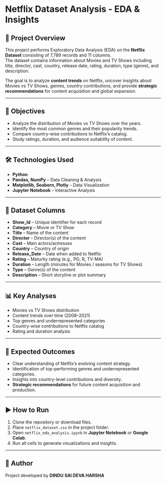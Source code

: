 # Netflix Dataset Analysis - EDA & Insights

## 📌 Project Overview
This project performs Exploratory Data Analysis (EDA) on the **Netflix Dataset** consisting of 7,789 records and 11 columns.  
The dataset contains information about Movies and TV Shows including title, director, cast, country, release date, rating, duration, type (genre), and description.  

The goal is to analyze **content trends** on Netflix, uncover insights about Movies vs TV Shows, genres, country contributions, and provide **strategic recommendations** for content acquisition and global expansion.

---

## 🎯 Objectives
- Analyze the distribution of Movies vs TV Shows over the years.  
- Identify the most common genres and their popularity trends.  
- Compare country-wise contributions to Netflix’s catalog.  
- Study ratings, duration, and audience suitability of content.  

---

## 🛠️ Technologies Used
- **Python**  
- **Pandas, NumPy** – Data Cleaning & Analysis  
- **Matplotlib, Seaborn, Plotly** – Data Visualization  
- **Jupyter Notebook** – Interactive Analysis  

---

## 📂 Dataset Columns
- **Show_Id** – Unique identifier for each record  
- **Category** – Movie or TV Show  
- **Title** – Name of the content  
- **Director** – Director(s) of the content  
- **Cast** – Main actors/actresses  
- **Country** – Country of origin  
- **Release_Date** – Date when added to Netflix  
- **Rating** – Maturity rating (e.g., PG, R, TV-MA)  
- **Duration** – Length (minutes for Movies / seasons for TV Shows)  
- **Type** – Genre(s) of the content  
- **Description** – Short storyline or plot summary  

---

## 📊 Key Analyses
- Movies vs TV Shows distribution  
- Content trends over time (2008–2021)  
- Top genres and underrepresented categories  
- Country-wise contributions to Netflix catalog  
- Rating and duration analysis  

---

## 🚀 Expected Outcomes
- Clear understanding of Netflix’s evolving content strategy.  
- Identification of top-performing genres and underrepresented categories.  
- Insights into country-level contributions and diversity.  
- **Strategic recommendations** for future content acquisition and production.  

---

## ▶️ How to Run
1. Clone the repository or download files.  
2. Place `netflix_dataset.csv` in the project folder.  
3. Open `netflix_eda_analysis.ipynb` in **Jupyter Notebook** or **Google Colab**.  
4. Run all cells to generate visualizations and insights.  

---

## 📌 Author
Project developed by **DINDU SAI DEVA HARSHA** 


